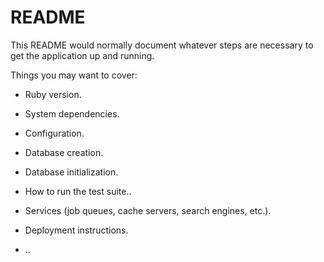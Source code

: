 # README

This README would normally document whatever steps are necessary to get the
application up and running.

Things you may want to cover:

* Ruby version.

* System dependencies.

* Configuration.

* Database creation.

* Database initialization.

* How to run the test suite..

* Services (job queues, cache servers, search engines, etc.).

* Deployment instructions.

* ..

